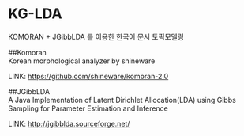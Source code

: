 # KG-LDA  
KOMORAN + JGibbLDA 를 이용한 한국어 문서 토픽모델링  
  
##Komoran  
Korean morphological analyzer by shineware
  
LINK: https://github.com/shineware/komoran-2.0
  
##JGibbLDA  
A Java Implementation of Latent Dirichlet Allocation(LDA) using Gibbs Sampling for Parameter Estimation and Inference
  
LINK: http://jgibblda.sourceforge.net/
